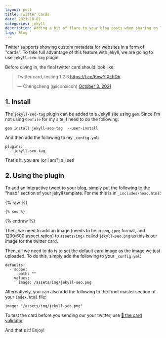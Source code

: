 ```yaml
---
layout: post
title: Twitter Cards
date: 2021-10-02
categories: jekyll
description: Adding a bit of flare to your blog posts when sharing on Twitter.
tags: Blog
---
```


Twitter supports showing custom metadata for websites in a form of "cards". To take full advantage of this feature with jekyll, we are going to use `jekyll-seo-tag` plugin.

Before diving in, the final twitter card should look like:

<blockquote class="twitter-tweet"><p lang="en" dir="ltr">Twitter card, testing 1 2 3.<a href="https://t.co/6ewYiXLhDb">https://t.co/6ewYiXLhDb</a></p>&mdash; Chengcheng (@iconxicon) <a href="https://twitter.com/iconxicon/status/1444647398794539010?ref_src=twsrc%5Etfw">October 3, 2021</a></blockquote> <script async src="https://platform.twitter.com/widgets.js" charset="utf-8"></script>


## 1. Install

The `jekyll-seo-tag` plugin can be added to a Jekyll site using `gem`. Since I'm not using `Gemfile` for my site, I need to do the following:

```
gem install jekyll-seo-tag  --user-install
```

And then add the following to my `_config.yml`:

```
plugins:
  - jekyll-seo-tag
```

That's it, you are (or I am?) all set!

## 2. Using the plugin

To add an interactive tweet to your blog, simply put the following to the "head" section of your jekyll template. For me this is in `_includes/head.html`:

{% raw %}
```
{% seo %}
```
{% endraw %}

Then, we need to add an image (needs to be in `png`, `jpeg` format, and 1200:600 aspect ration) to `assets/img/` called `jekyll-seo.png` as this is our image for the twitter card.

Then, all we need to do is to set the default card image as the image we just uploaded. To do this, simply add the following to your `_config.yml`:

```
defaults:
  - scope:
      path: ""
    values:
      image: /assets/img/jekyll-seo.png
```

Alternatively, you can also add the following to the front master section of your `index.html` file:

```
image: "/assets/img/jekyll-seo.png"
```

To test the card before you sending our your twitter, use [:link: the card validator](https://cards-dev.twitter.com/validator).

And that's it! Enjoy!
